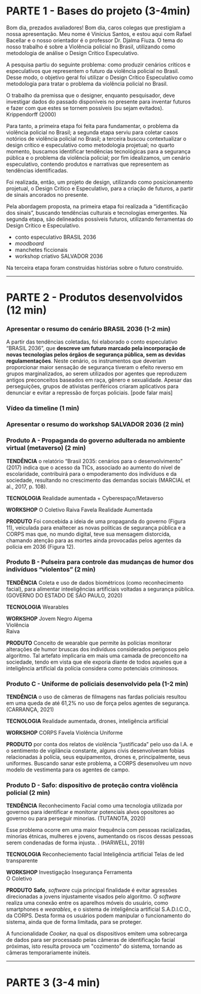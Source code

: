 # PARTE 1 - Bases do projeto (3-4min)

Bom dia, prezados avaliadores! Bom dia, caros colegas que prestigiam a nossa apresentação. Meu nome é Vinícius Santos, e estou aqui com Rafael Bacellar e o nosso orientador é o professor Dr. Djalma Fiuza. O tema do nosso trabalho é sobre 
a Violência policial no Brasil, utilizando como metodologia de análise o Design Crítico Especulativo.

 A pesquisa partiu do seguinte problema: como produzir cenários críticos e especulativos que representem o futuro da violência policial no Brasil. Desse modo, o objetivo geral foi utilizar o Design Crítico Especulativo como metodologia para tratar o problema da violência policial no Brasil. 
 
 O trabalho da premissa que o designer, enquanto pesquisador, deve investigar dados do passado disponíveis no presente para inventar futuros e fazer com que estes se tornem possíveis (ou sejam evitados).             Krippendorff (2000)

Para tanto, a primeira etapa foi feita para fundamentar, o problema da violência policial no Brasil; a segunda etapa serviu para coletar casos notórios de violência policial no Brasil; a terceira buscou contextualizar o design crítico e especulativo como metodologia projetual; no quarto momento, buscamos identificar tendências tecnológicas para a segurança pública e o problema da violência policial; por fim idealizamos, um cenário especulativo,  contendo produtos e narrativas que representem as tendências identificadas.

Foi realizada, então, um projeto de design, utilizando como posicionamento projetual, o Design Crítico e Especulativo, para a criação de futuros, a partir de sinais ancorados no presente. 

Pela abordagem proposta, na primeira etapa foi realizada a “identificação dos sinais”, buscando tendências culturais e tecnologias emergentes.  Na segunda etapa, são delineados possíveis futuros, utilizando ferramentas do Design Crítico e Especulativo.
- conto especulativo BRASIL 2036
- _moodboard_
- manchetes ficcionais
- workshop criativo SALVADOR 2036

Na terceira etapa foram construidas histórias sobre o futuro construído.

----------

# PARTE 2 - Produtos desenvolvidos (12 min)

### Apresentar o resumo do cenário BRASIL 2036 (1-2 min)
A partir das tendências coletadas, foi elaborado o conto especulativo “BRASIL 2036”, que **descreve um futuro marcado pela incorporação de novas tecnologias pelos órgãos de segurança pública, sem as devidas regulamentações**. Neste cenário, os instrumentos que deveriam proporcionar maior sensação de segurança tiveram o efeito reverso em grupos marginalizados, ao serem utilizados por agentes que reproduzem antigos preconceitos baseados em raça, gênero e sexualidade. Apesar das perseguições, grupos de ativistas periféricos criaram aplicativos para denunciar e evitar a repressão de forças policiais. [pode falar mais]

### Vídeo da timeline (1 min)


### Apresentar o resumo do workshop SALVADOR 2036 (2 min)


### Produto A - Propaganda do governo adulterada no ambiente virtual (metaverso) (2 min)

**TENDÊNCIA**
o relatório “Brasil 2035: cenários para o desenvolvimento” (2017) indica que o acesso da TICs, associado ao aumento do nível de escolaridade, contribuirá para o empoderamento dos indivíduos e da sociedade, resultando no crescimento das demandas sociais (MARCIAL et al., 2017, p. 108).

**TECNOLOGIA**
Realidade aumentada + Cyberespaço/Metaverso

**WORKSHOP**
O Coletivo
Raiva
Favela
Realidade Aumentada

**PRODUTO**
Foi concebida a ideia de uma propaganda do governo (Figura 11), veiculada para enaltecer as novas políticas de segurança pública e a CORPS mas que, no mundo digital, teve sua mensagem distorcida, chamando atenção para as mortes ainda provocadas pelos agentes da polícia em 2036 (Figura 12).


### Produto B - Pulseira para controle das mudanças de humor dos indivíduos “violentos” (2 min)

**TENDÊNCIA**
Coleta e uso de dados biométricos (como reconhecimento facial), para alimentar inteeligências artificiais voltadas a segurança pública.             (GOVERNO DO ESTADO DE SÃO PAULO, 2020)

**TECNOLOGIA**
Wearables

**WORKSHOP**
Jovem Negro 
Algema  
Violência  
Raiva

**PRODUTO**
Conceito de wearable que permite às polícias monitorar alterações de humor bruscas dos indivíduos considerados perigosos pelo algoritmo. Tal artefato implicaria em mais uma camada de preconceito na sociedade, tendo em vista que ele exporia diante de todos aqueles que a inteligência artificial da polícia considera como potenciais criminosos.



### Produto C - Uniforme de policiais desenvolvido pela (1-2 min)

**TENDÊNCIA**
o uso de câmeras de filmagens nas fardas policiais resultou em uma queda de até 61,2% no uso de força pelos agentes de segurança.             (CARRANÇA, 2021)

**TECNOLOGIA**
Realidade aumentada, drones, inteligência artificial

**WORKSHOP**
CORPS
Favela
Violência
Uniforme


**PRODUTO**
por conta dos relatos de violência “justificada” pelo uso da I.A. e o sentimento de vigilância constante, alguns civis desenvolveram fobias relacionadas à polícia, seus equipamentos, drones e, principalmente, seus uniformes. Buscando sanar este problema, a CORPS desenvolveu um novo modelo de vestimenta para os agentes de campo. 


### Produto D - Safo: dispositivo de proteção contra violência policial (2 min)

**TENDÊNCIA**
Reconhecimento Facial como uma tecnologia utilizada por governos para identificar  e monitorar potenciais alvos opositores ao governo ou para perseguir minorias. (TUTANOTA, 2020)

Esse problema ocorre em uma maior frequência com pessoas racializadas, minorias étnicas, mulheres e jovens, aumentando os riscos dessas pessoas serem condenadas de forma injusta.             . (HARWELL, 2019)

**TECNOLOGIA**
Reconheciemento facial
Inteligência artificial
Telas de led transparente

**WORKSHOP**
Investigação
Insegurança
Ferramenta  
O Coletivo

**PRODUTO**
**Safo**, _software_  cuja principal finalidade é evitar agressões direcionadas a jovens injustamente visados pelo algoritmo. O _software_ realiza uma conexão entre os aparelhos móveis do usuário, como smartphones e _wearables_, e o sistema de inteligência artificial S.A.D.I.C.O., da CORPS. Desta forma os usuários podem manipular o funcionamento do sistema, ainda que de forma limitada, para se proteger.		       

A funcionalidade _Cooker,_ na qual os dispositivos emitem uma sobrecarga de dados para ser processado pelas câmeras de identificação facial próximas, isto resulta provoca um "cozimento" do sistema, tornando as câmeras temporariamente inúteis.


----------

# PARTE 3 (3-4 min)
